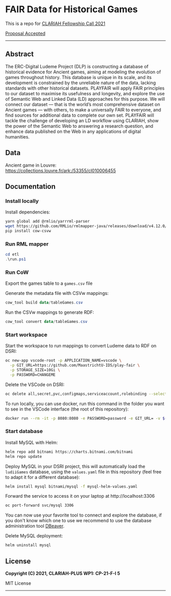 # FAIR Data for Historical Games

This is a repo for [CLARIAH Fellowship Call 2021](https://www.clariah.nl/news/clariah-fellowship-call-2021)

[Proposal Accepted](files/CLARIAH-F-2021_paper.pdf)

---

## Abstract

The ERC-Digital Ludeme Project (DLP) is constructing a database of historical evidence for Ancient games, aiming at modeling the evolution of games throughout history. This database is unique in its scale, and its development is constrained by the unreliable nature of the data, lacking standards with other historical datasets. PLAYFAIR will apply FAIR principles to our dataset to maximise its usefulness and longevity, and explore the use of Semantic Web and Linked Data (LD) approaches for this purpose.
We will connect our dataset — that is the world’s most comprehensive dataset on Ancient games — with others, to make a universally FAIR to everyone, and find sources for additional data to complete our own set.
PLAYFAIR will tackle the challenge of developing an LD workflow using CLARIAH, show the power of the Semantic Web to answering a research question, and enhance data published on the Web in any applications of digital humanities.

## Data 

Ancient game in Louvre: https://collections.louvre.fr/ark:/53355/cl010006455

## Documentation

### Install locally

Install dependencies:

```bash
yarn global add @rmlio/yarrrml-parser
wget https://github.com/RMLio/rmlmapper-java/releases/download/v4.12.0/rmlmapper.jar
pip install cow-csvw
```

### Run RML mapper

```powershell
cd etl
.\run.ps1
```

### Run CoW

Export the games table to a `games.csv` file

Generate the metadata file with CSVw mappings:

```powershell
cow_tool build data/tableGames.csv
```

Run the CSVw mappings to generate RDF:

```powershell
cow_tool convert data/tableGames.csv
```

### Start workspace

Start the workspace to run mappings to convert Ludeme data to RDF on DSRI:

```bash
oc new-app vscode-root -p APPLICATION_NAME=vscode \
  -p GIT_URL=https://github.com/MaastrichtU-IDS/play-fair \
  -p STORAGE_SIZE=10Gi \
  -p PASSWORD=CHANGEME
```

Delete the VSCode on DSRI:

```bash
oc delete all,secret,pvc,configmaps,serviceaccount,rolebinding --selector app=vscode
```

To run locally, you can use docker, run this command in the folder you want to see in the VSCode interface (the root of this repository):

```bash
docker run --rm -it -p 8080:8080 -e PASSWORD=password -e GIT_URL= -v $(pwd):/home/coder/project ghcr.io/maastrichtu-ids/code-server:latest
```

### Start database

Install MySQL with Helm:

```bash
helm repo add bitnami https://charts.bitnami.com/bitnami
helm repo update
```

Deploy MySQL in your DSRI project, this will automatically load the `ludiiGames` database, using the `values.yaml` file in this repository (feel free to adapt it for a different database):

```bash
helm install mysql bitnami/mysql -f mysql-helm-values.yaml
```

Forward the service to access it on your laptop at http://localhost:3306

```bash
oc port-forward svc/mysql 3306
```

You can now use your favorite tool to connect and explore the database, if you don't know which one to use we recommend to use the database administration tool [DBeaver](https://dbeaver.io/).

Delete MySQL deployment:

```bash
helm uninstall mysql
```

## License

**Copyright (C) 2021, CLARIAH-PLUS WP1: CP-21-F-I 5**

MIT License 

---

